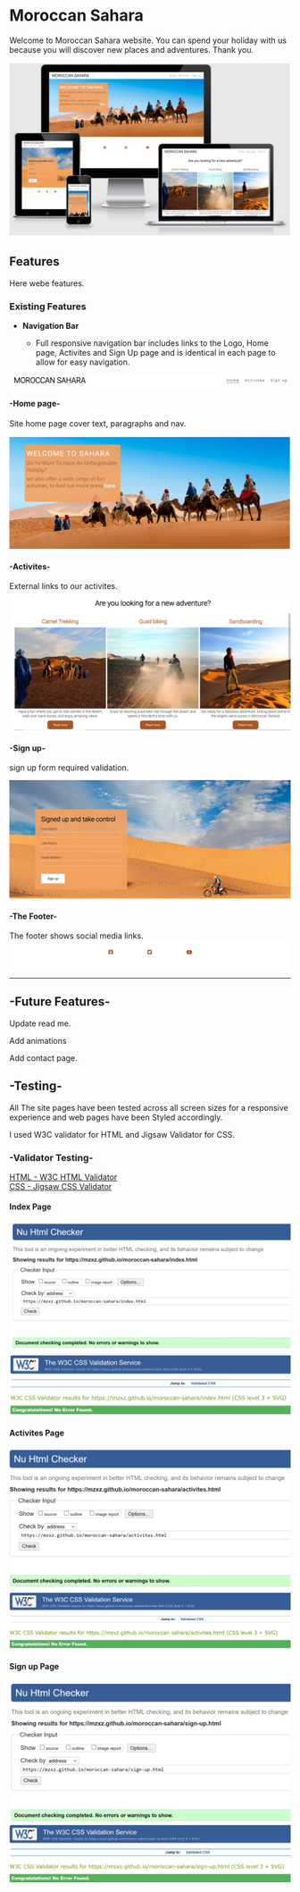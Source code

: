 # Moroccan Sahara

Welcome to Moroccan Sahara website. You can spend your holiday with us because you will discover new places and adventures. Thank you.

![Responsice Mockup](https://github.com/mzxz/moroccan-sahara/blob/main/docs/main-screen.jpg?raw=true)

## Features 

Here webe features.

### Existing Features

- __Navigation Bar__

  - Full responsive navigation bar includes links to the Logo, Home page, Activites and Sign Up page and is identical in each page to allow for easy navigation.

![Nav Bar](https://github.com/mzxz/moroccan-sahara/blob/main/docs/nav-screen.jpg?raw=true)

#### -Home page-
Site home page cover text, paragraphs and nav.

![Home page Screenshot](https://github.com/mzxz/moroccan-sahara/blob/main/docs/index-screen.jpg?raw=true)

#### -Activites-
External links to our activites.

![Activites Screenshot](https://github.com/mzxz/moroccan-sahara/blob/main/docs/activites-screen.jpg?raw=true)

#### -Sign up-
sign up form required validation.

![Sign up Screenshot](https://github.com/mzxz/moroccan-sahara/blob/main/docs/sign-up-screen.jpg?raw=true)

#### -The Footer-
The footer shows social media links.
![Footer Screenshot](https://github.com/mzxz/moroccan-sahara/blob/main/docs/footer-screen.jpg?raw=true)

-----------------------------------
## -Future Features-

Update read me.

Add animations

Add contact page.

## -Testing-

All The site pages have been tested across all screen sizes for a responsive experience and web pages have been Styled accordingly.

I used W3C validator for HTML and Jigsaw Validator for CSS.

### -Validator Testing-

[HTML - W3C HTML Validator](https://jigsaw.w3.org/css-validator/)
\
[CSS - Jigsaw CSS Validator](https://validator.w3.org/)


#### Index Page
![W3C Check](https://github.com/mzxz/moroccan-sahara/blob/main/docs/index-val1.jpg?raw=true)
![Jigsaw Check](https://github.com/mzxz/moroccan-sahara/blob/main/docs/index-val2.jpg?raw=true)

#### Activites Page
![W3C Check](https://github.com/mzxz/moroccan-sahara/blob/main/docs/activites-val1.jpg?raw=true)
![Jigsaw Check](https://github.com/mzxz/moroccan-sahara/blob/main/docs/activites-val2.jpg?raw=true)

#### Sign up Page
![W3C Check](https://github.com/mzxz/moroccan-sahara/blob/main/docs/sign-up-val.jpg?raw=true)
![Jigsaw Check](https://github.com/mzxz/moroccan-sahara/blob/main/docs/sign-up-val2.jpg?raw=true)